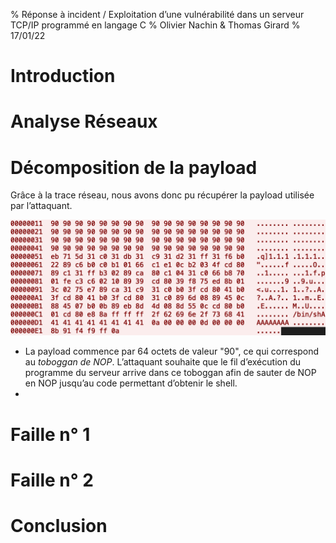 % Réponse à incident /  Exploitation d’une vulnérabilité dans un serveur TCP/IP programmé en langage C
% Olivier Nachin & Thomas Girard
% 17/01/22

# Introduction

# Analyse Réseaux

# Décomposition de la payload

Grâce à la trace réseau, nous avons donc pu récupérer la payload utilisée par l’attaquant. 

![payload_hexdump](/images/payload_hexdump.png)

* La payload commence par 64 octets de valeur "90", ce qui correspond au *toboggan de NOP*. L’attaquant souhaite que le fil d’exécution du programme du serveur arrive dans ce toboggan afin de sauter de NOP en NOP jusqu’au code permettant d’obtenir le shell.
* 


# Faille n° 1

# Faille n° 2

# Conclusion
